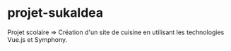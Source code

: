 # projet-sukaldea
Projet scolaire => Création d'un site de cuisine en utilisant les technologies Vue.js et Symphony.
